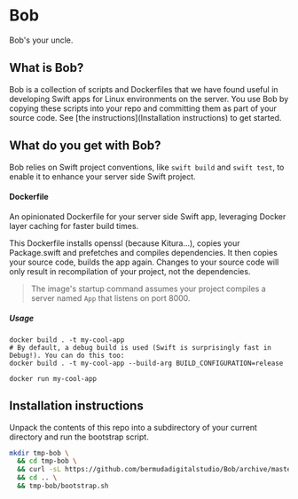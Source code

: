 # Bob
Bob's your uncle.

## What is Bob?

Bob is a collection of scripts and Dockerfiles that we have found useful in developing Swift apps for Linux environments on the server. You use Bob by copying these scripts into your repo and committing them as part of your source code. See [the instructions](Installation instructions) to get started.

## What do you get with Bob?

Bob relies on Swift project conventions, like `swift build` and `swift test`, to enable it to enhance your server side Swift project.

#### Dockerfile
An opinionated Dockerfile for your server side Swift app, leveraging Docker layer caching for faster build times.

This Dockerfile installs openssl (because Kitura...), copies your Package.swift and prefetches and compiles dependencies. It then copies your source code, builds the app again. Changes to your source code will only result in recompilation of your project, not the dependencies.

> The image's startup command assumes your project compiles a server named `App` that listens on port 8000.

##### Usage 

```
docker build . -t my-cool-app
# By default, a debug build is used (Swift is surprisingly fast in Debug!). You can do this too:
docker build . -t my-cool-app --build-arg BUILD_CONFIGURATION=release

docker run my-cool-app
```

## Installation instructions

Unpack the contents of this repo into a subdirectory of your current directory and run the bootstrap script.

```bash
mkdir tmp-bob \
  && cd tmp-bob \
  && curl -sL https://github.com/bermudadigitalstudio/Bob/archive/master.tar.gz | tar -xzk --strip-components 1 \
  && cd .. \
  && tmp-bob/bootstrap.sh
```

